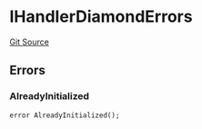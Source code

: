 # IHandlerDiamondErrors
[Git Source](https://github.com/thrackle-io/tron/blob/22d59d8913fec75ff35111960d6c2b98915a9f8b/src/common/IErrors.sol)


## Errors
### AlreadyInitialized

```solidity
error AlreadyInitialized();
```

